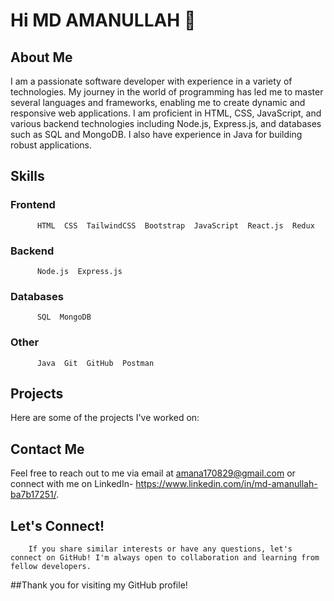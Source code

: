 # Hi MD AMANULLAH 👋

## About Me
I am a passionate software developer with experience in a variety of technologies. My journey in the world of programming has led me to master several languages and frameworks, enabling me to create dynamic and responsive web applications. I am proficient in HTML, CSS, JavaScript, and various backend technologies including Node.js, Express.js, and databases such as SQL and MongoDB. I also have experience in Java for building robust applications.

## Skills

### Frontend
```
      HTML  CSS  TailwindCSS  Bootstrap  JavaScript  React.js  Redux
```

### Backend
```
      Node.js  Express.js
```

### Databases
```
      SQL  MongoDB
```

### Other

```
      Java  Git  GitHub  Postman  
```

## Projects
Here are some of the projects I've worked on:
## Contact Me
Feel free to reach out to me via email at amana170829@gmail.com or connect with me on LinkedIn- https://www.linkedin.com/in/md-amanullah-ba7b17251/.

## Let's Connect!
```
    If you share similar interests or have any questions, let's connect on GitHub! I'm always open to collaboration and learning from fellow developers.
```


##Thank you for visiting my GitHub profile!
